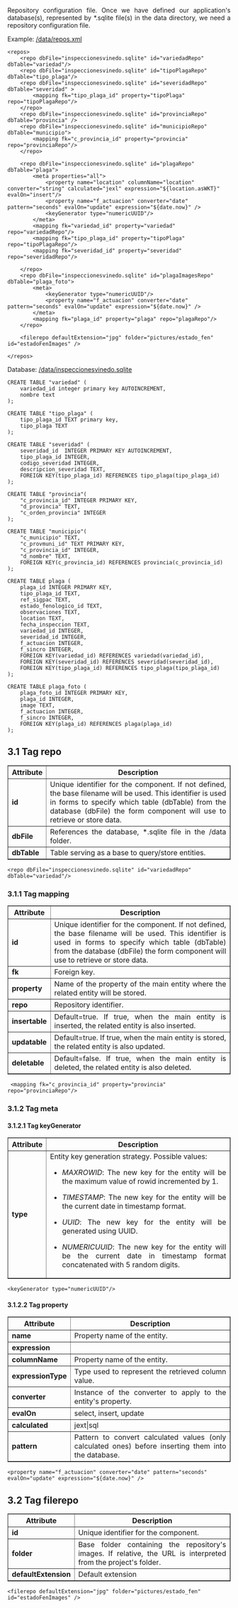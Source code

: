 <div style="text-align: justify;">
<p>
Repository configuration file. Once we have defined our application's database(s), represented by *.sqlite file(s) in the data directory, we need a repository configuration file.
</p>
</div>
Example: <u>/data/repos.xml</u>

    <repos>
        <repo dbFile="inspeccionesvinedo.sqlite" id="variedadRepo" dbTable="variedad"/>
        <repo dbFile="inspeccionesvinedo.sqlite" id="tipoPlagaRepo" dbTable="tipo_plaga"/>
        <repo dbFile="inspeccionesvinedo.sqlite" id="severidadRepo" dbTable="severidad" >
            <mapping fk="tipo_plaga_id" property="tipoPlaga" repo="tipoPlagaRepo"/>
        </repo>
        <repo dbFile="inspeccionesvinedo.sqlite" id="provinciaRepo" dbTable="provincia" />
        <repo dbFile="inspeccionesvinedo.sqlite" id="municipioRepo" dbTable="municipio">
            <mapping fk="c_provincia_id" property="provincia" repo="provinciaRepo"/>
        </repo>
    
        <repo dbFile="inspeccionesvinedo.sqlite" id="plagaRepo" dbTable="plaga">
            <meta properties="all">
                <property name="location" columnName="location" converter="string" calculated="jexl" expression="${location.asWKT}" evalOn="insert"/>
                <property name="f_actuacion" converter="date" pattern="seconds" evalOn="update" expression="${date.now}" />
                <keyGenerator type="numericUUID"/>
            </meta>
            <mapping fk="variedad_id" property="variedad" repo="variedadRepo"/>
            <mapping fk="tipo_plaga_id" property="tipoPlaga" repo="tipoPlagaRepo"/>
            <mapping fk="severidad_id" property="severidad" repo="severidadRepo"/>
    
        </repo>
        <repo dbFile="inspeccionesvinedo.sqlite" id="plagaImagesRepo" dbTable="plaga_foto">
            <meta>
                <keyGenerator type="numericUUID"/>
                <property name="f_actuacion" converter="date" pattern="seconds" evalOn="update" expression="${date.now}" />
            </meta>
            <mapping fk="plaga_id" property="plaga" repo="plagaRepo"/>
        </repo>
    
        <filerepo defaultExtension="jpg" folder="pictures/estado_fen" id="estadoFenImages" />
        
    </repos>

Database: <u>/data/inspeccionesvinedo.sqlite</u>
   
    CREATE TABLE "variedad" (
        variedad_id integer primary key AUTOINCREMENT,
        nombre text
    );

    CREATE TABLE "tipo_plaga" (
        tipo_plaga_id TEXT primary key,
        tipo_plaga TEXT
    );

    CREATE TABLE "severidad" (
        severidad_id  INTEGER PRIMARY KEY AUTOINCREMENT,
        tipo_plaga_id INTEGER,
        codigo_severidad INTEGER,
        descripcion_severidad TEXT,
        FOREIGN KEY(tipo_plaga_id) REFERENCES tipo_plaga(tipo_plaga_id)
    );

    CREATE TABLE "provincia"(
        "c_provincia_id" INTEGER PRIMARY KEY,
        "d_provincia" TEXT,
        "c_orden_provincia" INTEGER
    );
    
    CREATE TABLE "municipio"(
        "c_municipio" TEXT,
        "c_provmuni_id" TEXT PRIMARY KEY,
        "c_provincia_id" INTEGER,
        "d_nombre" TEXT,
        FOREIGN KEY(c_provincia_id) REFERENCES provincia(c_provincia_id)
    );

    CREATE TABLE plaga (
        plaga_id INTEGER PRIMARY KEY,
        tipo_plaga_id TEXT,
        ref_sigpac TEXT,
        estado_fenologico_id TEXT,
        observaciones TEXT,
        location TEXT, 
        fecha_inspeccion TEXT, 
        variedad_id INTEGER,
        severidad_id INTEGER,
        f_actuacion INTEGER,
        f_sincro INTEGER,
        FOREIGN KEY(variedad_id) REFERENCES variedad(variedad_id),
        FOREIGN KEY(severidad_id) REFERENCES severidad(severidad_id),
        FOREIGN KEY(tipo_plaga_id) REFERENCES tipo_plaga(tipo_plaga_id)
    );

    CREATE TABLE plaga_foto (
        plaga_foto_id INTEGER PRIMARY KEY,
        plaga_id INTEGER,
        image TEXT,
        f_actuacion INTEGER,
        f_sincro INTEGER,
        FOREIGN KEY(plaga_id) REFERENCES plaga(plaga_id)
    );

## 3.1 Tag repo

<table border="1">
    <thead>
        <tr>
            <th>Attribute</th>
            <th>Description</th>
         </tr>
    </thead>
    <tbody>
        <tr>
            <td><strong>id</strong></td>
            <td style="text-align: justify;">Unique identifier for the component. If not defined, the base filename will be used. This identifier is used in forms to specify which table (dbTable) from the database (dbFile) the form component will use to retrieve or store data.</td>
        </tr>    
		<tr>
            <td><strong>dbFile</strong></td>
            <td style="text-align: justify;">References the database, *.sqlite file in the /data folder.</td>
        </tr>  
		<tr>
            <td><strong>dbTable</strong></td>
            <td style="text-align: justify;">Table serving as a base to query/store entities.</td>
        </tr>  
    </tbody>
</table>


    <repo dbFile="inspeccionesvinedo.sqlite" id="variedadRepo" dbTable="variedad"/>

### 3.1.1 Tag mapping

<table border="1">
    <thead>
        <tr>
            <th>Attribute</th>
            <th>Description</th>
         </tr>
    </thead>
    <tbody>
        <tr>
            <td><strong>id</strong></td>
            <td style="text-align: justify;">Unique identifier for the component. If not defined, the base filename will be used. This identifier is used in forms to specify which table (dbTable) from the database (dbFile) the form component will use to retrieve or store data.</td>
        </tr>    
		<tr>
            <td><strong>fk</strong></td>
            <td style="text-align: justify;">Foreign key.</td>
        </tr>  
		<tr>
            <td><strong>property</strong></td>
            <td style="text-align: justify;">Name of the property of the main entity where the related entity will be stored.</td>
        </tr>  
        <tr>
            <td><strong>repo</strong></td>
            <td style="text-align: justify;">Repository identifier.</td>
        </tr>  
        <tr>
            <td><strong>insertable</strong></td>
            <td style="text-align: justify;">Default=true. If true, when the main entity is inserted, the related entity is also inserted.</td>
        </tr>  
        <tr>
            <td><strong>updatable</strong></td>
            <td style="text-align: justify;">Default=true. If true, when the main entity is stored, the related entity is also updated.</td>
        </tr>  
        <tr>
            <td><strong>deletable</strong></td>
            <td style="text-align: justify;">Default=false. If true, when the main entity is deleted, the related entity is also deleted.</td>
        </tr>  
    </tbody>
</table>

     <mapping fk="c_provincia_id" property="provincia" repo="provinciaRepo"/>

### 3.1.2 Tag meta

#### 3.1.2.1 Tag keyGenerator
<table border="1">
    <thead>
        <tr>
            <th>Attribute</th>
            <th>Description</th>
         </tr>
    </thead>
    <tbody>
        <tr>
            <td><strong>type</strong></td>
            <td style="text-align: justify;">Entity key generation strategy. Possible values: 
                <ul>
                    <li><em>MAXROWID</em>: The new key for the entity will be the maximum value of rowid incremented by 1.</li>
                </ul>
                <ul>
                    <li><em>TIMESTAMP</em>: The new key for the entity will be the current date in timestamp format.</li>
                </ul>
                <ul>
                    <li><em>UUID</em>: The new key for the entity will be generated using UUID.</li>
                </ul>
                <ul>
                    <li><em>NUMERICUUID</em>: The new key for the entity will be the current date in timestamp format concatenated with 5 random digits.</li>
                </ul>
            </td>
        </tr>    
    </tbody>
</table>

    <keyGenerator type="numericUUID"/>

#### 3.1.2.2 Tag property
<table border="1">
    <thead>
        <tr>
            <th>Attribute</th>
            <th>Description</th>
         </tr>
    </thead>
    <tbody>
        <tr>
            <td><strong>name</strong></td>
            <td style="text-align: justify;">Property name of the entity.</td>
        </tr>    
        <tr>
            <td><strong>expression</strong></td>
            <td style="text-align: justify;"></td>
        </tr>  
        <tr>
            <td><strong>columnName</strong></td>
            <td style="text-align: justify;">Property name of the entity.</td>
        </tr>
        <tr>
            <td><strong>expressionType</strong></td>
            <td style="text-align: justify;">Type used to represent the retrieved column value.</td>
        </tr>
        <tr>
            <td><strong>converter</strong></td>
            <td style="text-align: justify;">Instance of the converter to apply to the entity's property.</td>
        </tr>
        <tr>
            <td><strong>evalOn</strong></td>
            <td style="text-align: justify;">select, insert, update</td>
        </tr>
        <tr>
            <td><strong>calculated</strong></td>
            <td style="text-align: justify;">jext|sql</td>
        </tr>
        <tr>
            <td><strong>pattern</strong></td>
            <td style="text-align: justify;">Pattern to convert calculated values (only calculated ones) before inserting them into the database.</td>
        </tr>
    </tbody>

</table>

    <property name="f_actuacion" converter="date" pattern="seconds" evalOn="update" expression="${date.now}" />

## 3.2 Tag filerepo
<table border="1">
    <thead>
        <tr>
            <th>Attribute</th>
            <th>Description</th>
         </tr>
    </thead>
    <tbody>
        <tr>
            <td><strong>id</strong></td>
            <td style="text-align: justify;">Unique identifier for the component.</td>
        </tr>
        <tr>
            <td><strong>folder</strong></td>
            <td style="text-align: justify;">Base folder containing the repository's images. If relative, the URL is interpreted from the project's folder.</td>
        </tr>
        <tr>
            <td><strong>defaultExtension</strong></td>
            <td style="text-align: justify;">Default extension</td>
        </tr>
    </tbody>
</table>

    <filerepo defaultExtension="jpg" folder="pictures/estado_fen" id="estadoFenImages" />
